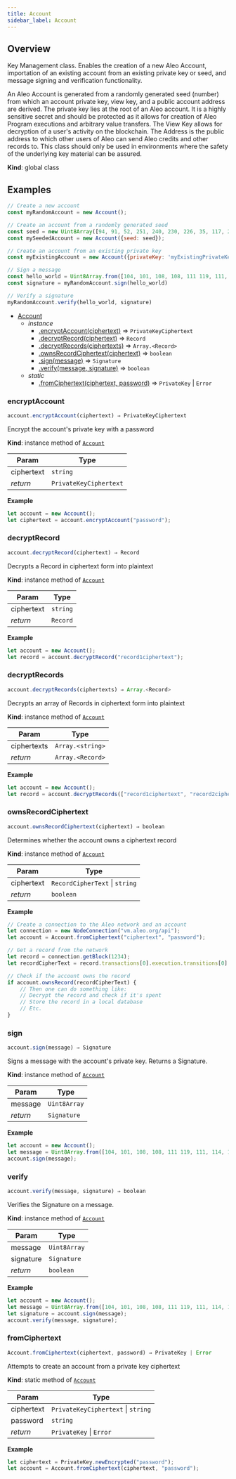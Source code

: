 ```yaml
---
title: Account
sidebar_label: Account
---
```


<a name="Account"></a>

## Overview
<p>Key Management class. Enables the creation of a new Aleo Account, importation of an existing account from
an existing private key or seed, and message signing and verification functionality.</p>
<p>An Aleo Account is generated from a randomly generated seed (number) from which an account private key, view key,
and a public account address are derived. The private key lies at the root of an Aleo account. It is a highly
sensitive secret and should be protected as it allows for creation of Aleo Program executions and arbitrary value
transfers. The View Key allows for decryption of a user's activity on the blockchain. The Address is the public
address to which other users of Aleo can send Aleo credits and other records to. This class should only be used
in environments where the safety of the underlying key material can be assured.</p>

**Kind**: global class  

## Examples 
```javascript
// Create a new account
const myRandomAccount = new Account();

// Create an account from a randomly generated seed
const seed = new Uint8Array([94, 91, 52, 251, 240, 230, 226, 35, 117, 253, 224, 210, 175, 13, 205, 120, 155, 214, 7, 169, 66, 62, 206, 50, 188, 40, 29, 122, 40, 250, 54, 18]);
const mySeededAccount = new Account({seed: seed});

// Create an account from an existing private key
const myExistingAccount = new Account({privateKey: 'myExistingPrivateKey'})

// Sign a message
const hello_world = Uint8Array.from([104, 101, 108, 108, 111 119, 111, 114, 108, 100])
const signature = myRandomAccount.sign(hello_world)

// Verify a signature
myRandomAccount.verify(hello_world, signature)
```

* [Account](#Account)
    * _instance_
        * [.encryptAccount(ciphertext)](#Account+encryptAccount) ⇒ <code>PrivateKeyCiphertext</code>
        * [.decryptRecord(ciphertext)](#Account+decryptRecord) ⇒ <code>Record</code>
        * [.decryptRecords(ciphertexts)](#Account+decryptRecords) ⇒ <code>Array.&lt;Record&gt;</code>
        * [.ownsRecordCiphertext(ciphertext)](#Account+ownsRecordCiphertext) ⇒ <code>boolean</code>
        * [.sign(message)](#Account+sign) ⇒ <code>Signature</code>
        * [.verify(message, signature)](#Account+verify) ⇒ <code>boolean</code>
    * _static_
        * [.fromCiphertext(ciphertext, password)](#Account.fromCiphertext) ⇒ <code>PrivateKey</code> \| <code>Error</code>

<a name="Account+encryptAccount"></a>

### encryptAccount
```javascript
account.encryptAccount(ciphertext) ⇒ PrivateKeyCiphertext
```

<p>Encrypt the account's private key with a password</p>

**Kind**: instance method of [<code>Account</code>](#Account)  

| Param | Type |
| --- | --- |
| ciphertext | <code>string</code> |
| *return* | <code>PrivateKeyCiphertext</code> | 

**Example**  
```js
let account = new Account();
let ciphertext = account.encryptAccount("password");
```
<a name="Account+decryptRecord"></a>

### decryptRecord
```javascript
account.decryptRecord(ciphertext) ⇒ Record
```
<p>Decrypts a Record in ciphertext form into plaintext</p>

**Kind**: instance method of [<code>Account</code>](#Account)  

| Param | Type |
| --- | --- |
| ciphertext | <code>string</code> |
| *return* | <code>Record</code> | 

**Example**  
```js
let account = new Account();
let record = account.decryptRecord("record1ciphertext");
```
<a name="Account+decryptRecords"></a>

### decryptRecords
```javascript
account.decryptRecords(ciphertexts) ⇒ Array.<Record>
```
<p>Decrypts an array of Records in ciphertext form into plaintext</p>

**Kind**: instance method of [<code>Account</code>](#Account)  

| Param | Type |
| --- | --- |
| ciphertexts | <code>Array.&lt;string&gt;</code> |
| *return* | <code>Array.&lt;Record&gt;</code> | 

**Example**  
```js
let account = new Account();
let record = account.decryptRecords(["record1ciphertext", "record2ciphertext"]);
```
<a name="Account+ownsRecordCiphertext"></a>

### ownsRecordCiphertext
```javascript
account.ownsRecordCiphertext(ciphertext) ⇒ boolean
```
<p>Determines whether the account owns a ciphertext record</p>

**Kind**: instance method of [<code>Account</code>](#Account)  

| Param | Type |
| --- | --- |
| ciphertext | <code>RecordCipherText</code> \| <code>string</code> |
| *return* | <code>boolean</code> | 

**Example**  
```js
// Create a connection to the Aleo network and an account
let connection = new NodeConnection("vm.aleo.org/api");
let account = Account.fromCiphertext("ciphertext", "password");

// Get a record from the network
let record = connection.getBlock(1234);
let recordCipherText = record.transactions[0].execution.transitions[0].id;

// Check if the account owns the record
if account.ownsRecord(recordCipherText) {
    // Then one can do something like:
    // Decrypt the record and check if it's spent
    // Store the record in a local database
    // Etc.
}
```
<a name="Account+sign"></a>

### sign
```javascript
account.sign(message) ⇒ Signature
```
<p>Signs a message with the account's private key.
Returns a Signature.</p>

**Kind**: instance method of [<code>Account</code>](#Account)  

| Param | Type |
| --- | --- |
| message | <code>Uint8Array</code> |
| *return* | <code>Signature</code> | 

**Example**  
```js
let account = new Account();
let message = Uint8Array.from([104, 101, 108, 108, 111 119, 111, 114, 108, 100])
account.sign(message);
```
<a name="Account+verify"></a>

### verify
```javascript
account.verify(message, signature) ⇒ boolean
```
<p>Verifies the Signature on a message.</p>

**Kind**: instance method of [<code>Account</code>](#Account)  

| Param | Type |
| --- | --- |
| message | <code>Uint8Array</code> |
| signature | <code>Signature</code> |
| *return* | <code>boolean</code> | 

**Example**  
```js
let account = new Account();
let message = Uint8Array.from([104, 101, 108, 108, 111 119, 111, 114, 108, 100])
let signature = account.sign(message);
account.verify(message, signature);
```
<a name="Account.fromCiphertext"></a>

### fromCiphertext
```javascript
Account.fromCiphertext(ciphertext, password) ⇒ PrivateKey | Error
```
<p>Attempts to create an account from a private key ciphertext</p>

**Kind**: static method of [<code>Account</code>](#Account)  

| Param | Type |
| --- | --- |
| ciphertext | <code>PrivateKeyCiphertext</code> \| <code>string</code> |
| password | <code>string</code> |
| *return* | <code>PrivateKey</code> \| <code>Error</code> | 

**Example**  
```js
let ciphertext = PrivateKey.newEncrypted("password");
let account = Account.fromCiphertext(ciphertext, "password");
```
